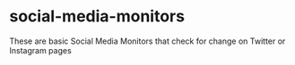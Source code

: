 # social-media-monitors
These are basic Social Media Monitors that check for change on Twitter or Instagram pages
